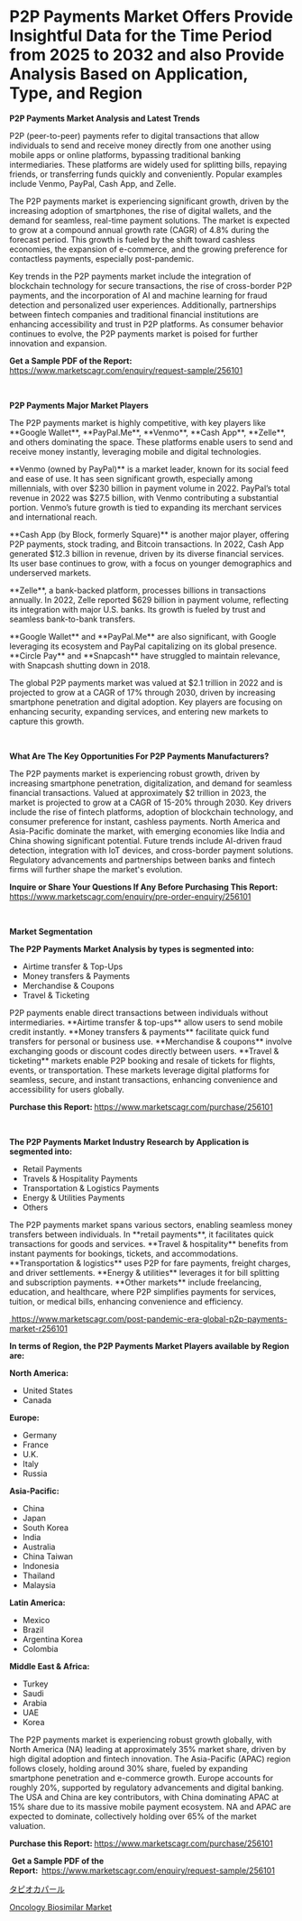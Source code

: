 <p><h1>P2P Payments Market Offers Provide Insightful Data for the Time Period from 2025 to 2032 and also Provide Analysis Based on Application, Type, and Region</h1></p><p><strong>P2P Payments Market Analysis and Latest Trends</strong></p>
<p><p>P2P (peer-to-peer) payments refer to digital transactions that allow individuals to send and receive money directly from one another using mobile apps or online platforms, bypassing traditional banking intermediaries. These platforms are widely used for splitting bills, repaying friends, or transferring funds quickly and conveniently. Popular examples include Venmo, PayPal, Cash App, and Zelle.</p><p>The P2P payments market is experiencing significant growth, driven by the increasing adoption of smartphones, the rise of digital wallets, and the demand for seamless, real-time payment solutions. The market is expected to grow at a compound annual growth rate (CAGR) of 4.8% during the forecast period. This growth is fueled by the shift toward cashless economies, the expansion of e-commerce, and the growing preference for contactless payments, especially post-pandemic.</p><p>Key trends in the P2P payments market include the integration of blockchain technology for secure transactions, the rise of cross-border P2P payments, and the incorporation of AI and machine learning for fraud detection and personalized user experiences. Additionally, partnerships between fintech companies and traditional financial institutions are enhancing accessibility and trust in P2P platforms. As consumer behavior continues to evolve, the P2P payments market is poised for further innovation and expansion.</p></p>
<p><strong>Get a Sample PDF of the Report:&nbsp;</strong> <a href="https://www.marketscagr.com/enquiry/request-sample/256101?utm_campaign=1889&utm_medium=2&utm_source=Github&utm_content=ia&utm_term=21012025&utm_id=p2p-payments">https://www.marketscagr.com/enquiry/request-sample/256101</a></p>
<p>&nbsp;</p>
<p><strong>P2P Payments Major Market Players</strong></p>
<p><p>The P2P payments market is highly competitive, with key players like **Google Wallet**, **PayPal.Me**, **Venmo**, **Cash App**, **Zelle**, and others dominating the space. These platforms enable users to send and receive money instantly, leveraging mobile and digital technologies.</p><p>**Venmo (owned by PayPal)** is a market leader, known for its social feed and ease of use. It has seen significant growth, especially among millennials, with over $230 billion in payment volume in 2022. PayPal’s total revenue in 2022 was $27.5 billion, with Venmo contributing a substantial portion. Venmo’s future growth is tied to expanding its merchant services and international reach.</p><p>**Cash App (by Block, formerly Square)** is another major player, offering P2P payments, stock trading, and Bitcoin transactions. In 2022, Cash App generated $12.3 billion in revenue, driven by its diverse financial services. Its user base continues to grow, with a focus on younger demographics and underserved markets.</p><p>**Zelle**, a bank-backed platform, processes billions in transactions annually. In 2022, Zelle reported $629 billion in payment volume, reflecting its integration with major U.S. banks. Its growth is fueled by trust and seamless bank-to-bank transfers.</p><p>**Google Wallet** and **PayPal.Me** are also significant, with Google leveraging its ecosystem and PayPal capitalizing on its global presence. **Circle Pay** and **Snapcash** have struggled to maintain relevance, with Snapcash shutting down in 2018.</p><p>The global P2P payments market was valued at $2.1 trillion in 2022 and is projected to grow at a CAGR of 17% through 2030, driven by increasing smartphone penetration and digital adoption. Key players are focusing on enhancing security, expanding services, and entering new markets to capture this growth.</p></p>
<p>&nbsp;</p>
<p><strong>What Are The Key Opportunities For P2P Payments Manufacturers?</strong></p>
<p><p>The P2P payments market is experiencing robust growth, driven by increasing smartphone penetration, digitalization, and demand for seamless financial transactions. Valued at approximately $2 trillion in 2023, the market is projected to grow at a CAGR of 15-20% through 2030. Key drivers include the rise of fintech platforms, adoption of blockchain technology, and consumer preference for instant, cashless payments. North America and Asia-Pacific dominate the market, with emerging economies like India and China showing significant potential. Future trends include AI-driven fraud detection, integration with IoT devices, and cross-border payment solutions. Regulatory advancements and partnerships between banks and fintech firms will further shape the market's evolution.</p></p>
<p><strong>Inquire or Share Your Questions If Any Before Purchasing This Report:</strong> <a href="https://www.marketscagr.com/enquiry/pre-order-enquiry/256101?utm_campaign=1889&utm_medium=2&utm_source=Github&utm_content=ia&utm_term=21012025&utm_id=p2p-payments">https://www.marketscagr.com/enquiry/pre-order-enquiry/256101</a></p>
<p>&nbsp;</p>
<p><strong>Market Segmentation</strong></p>
<p><strong>The P2P Payments Market Analysis by types is segmented into:</strong></p>
<p><ul><li>Airtime transfer & Top-Ups</li><li>Money transfers & Payments</li><li>Merchandise & Coupons</li><li>Travel & Ticketing</li></ul></p>
<p><p>P2P payments enable direct transactions between individuals without intermediaries. **Airtime transfer & top-ups** allow users to send mobile credit instantly. **Money transfers & payments** facilitate quick fund transfers for personal or business use. **Merchandise & coupons** involve exchanging goods or discount codes directly between users. **Travel & ticketing** markets enable P2P booking and resale of tickets for flights, events, or transportation. These markets leverage digital platforms for seamless, secure, and instant transactions, enhancing convenience and accessibility for users globally.</p></p>
<p><strong>Purchase this Report:&nbsp;</strong><a href="https://www.marketscagr.com/purchase/256101?utm_campaign=1889&utm_medium=2&utm_source=Github&utm_content=ia&utm_term=21012025&utm_id=p2p-payments">https://www.marketscagr.com/purchase/256101</a></p>
<p>&nbsp;</p>
<p><strong>The P2P Payments Market Industry Research by Application is segmented into:</strong></p>
<p><ul><li>Retail Payments</li><li>Travels & Hospitality Payments</li><li>Transportation & Logistics Payments</li><li>Energy & Utilities Payments</li><li>Others</li></ul></p>
<p><p>The P2P payments market spans various sectors, enabling seamless money transfers between individuals. In **retail payments**, it facilitates quick transactions for goods and services. **Travel & hospitality** benefits from instant payments for bookings, tickets, and accommodations. **Transportation & logistics** uses P2P for fare payments, freight charges, and driver settlements. **Energy & utilities** leverages it for bill splitting and subscription payments. **Other markets** include freelancing, education, and healthcare, where P2P simplifies payments for services, tuition, or medical bills, enhancing convenience and efficiency.</p></p>
<p><a href="https://www.marketscagr.com/post-pandemic-era-global-p2p-payments-market-r256101?utm_campaign=1889&utm_medium=2&utm_source=Github&utm_content=ia&utm_term=21012025&utm_id=p2p-payments">&nbsp;https://www.marketscagr.com/post-pandemic-era-global-p2p-payments-market-r256101</a></p>
<p><strong>In terms of Region, the P2P Payments Market Players available by Region are:</strong></p>
<p>
    <p> <strong> North America: </strong>
        <ul>
            <li>United States</li>
            <li>Canada</li>
        </ul>
        </p> 
    <p> <strong> Europe: </strong>
        <ul>
            <li>Germany</li>
            <li>France</li>
            <li>U.K.</li>
            <li>Italy</li>
            <li>Russia</li>
        </ul>
        </p> 
    <p> <strong> Asia-Pacific: </strong>
        <ul>
            <li>China</li>
            <li>Japan</li>
            <li>South Korea</li>
            <li>India</li>
            <li>Australia</li>
            <li>China Taiwan</li>
            <li>Indonesia</li>
            <li>Thailand</li>
            <li>Malaysia</li>
        </ul>
        </p> 
    <p> <strong> Latin America: </strong>
        <ul>
            <li>Mexico</li>
            <li>Brazil</li>
            <li>Argentina Korea</li>
            <li>Colombia</li>
        </ul>
        </p> 
    <p> <strong> Middle East & Africa: </strong>
        <ul>
            <li>Turkey</li>
            <li>Saudi</li>
            <li>Arabia</li>
            <li>UAE</li>
            <li>Korea</li>
        </ul>
    </p>
    </p>
<p><p>The P2P payments market is experiencing robust growth globally, with North America (NA) leading at approximately 35% market share, driven by high digital adoption and fintech innovation. The Asia-Pacific (APAC) region follows closely, holding around 30% share, fueled by expanding smartphone penetration and e-commerce growth. Europe accounts for roughly 20%, supported by regulatory advancements and digital banking. The USA and China are key contributors, with China dominating APAC at 15% share due to its massive mobile payment ecosystem. NA and APAC are expected to dominate, collectively holding over 65% of the market valuation.</p></p>
<p><strong>Purchase this Report: </strong><a href="https://www.marketscagr.com/purchase/256101?utm_campaign=1889&utm_medium=2&utm_source=Github&utm_content=ia&utm_term=21012025&utm_id=p2p-payments">https://www.marketscagr.com/purchase/256101</a></p>
<p>&nbsp;<strong>Get a Sample PDF of the Report:&nbsp;&nbsp;</strong><a href="https://www.marketscagr.com/enquiry/request-sample/256101?utm_campaign=1889&utm_medium=2&utm_source=Github&utm_content=ia&utm_term=21012025&utm_id=p2p-payments">https://www.marketscagr.com/enquiry/request-sample/256101</a></p>
<p><strong></strong></p>
<p><p><a href="https://github.com/lababdou/Market-Research-Report-List-6/blob/main/590061531821.md?utm_campaign=1889&utm_medium=2&utm_source=Github&utm_content=ia&utm_term=21012025&utm_id=p2p-payments">タピオカパール</a></p><p><a href="https://github.com/prosalinda88/Market-Research-Report-List-7/blob/main/oncology-biosimilar-market.md?utm_campaign=1889&utm_medium=2&utm_source=Github&utm_content=ia&utm_term=21012025&utm_id=p2p-payments">Oncology Biosimilar Market</a></p></p>